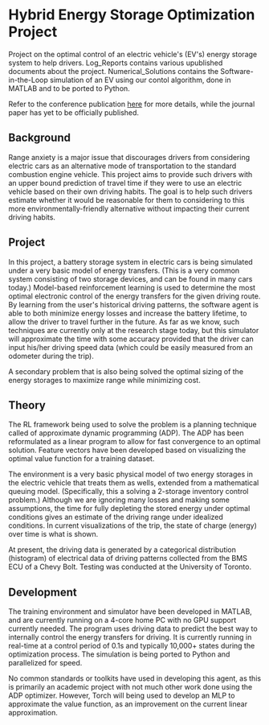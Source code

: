 # Hybrid Energy Storage Optimization Project
Project on the optimal control of an electric vehicle's (EV's) energy storage system to help drivers. Log_Reports contains various upublished documents about the project. Numerical_Solutions contains the Software-in-the-Loop simulation of an EV using our contol algorithm, done in MATLAB and to be ported to Python.

Refer to the conference publication [here](https://cigreconference.ca/papers/2019/CIGRE-236.pdf) for more details, while the journal paper has yet to be officially published.

## Background
Range anxiety is a major issue that discourages drivers from considering electric cars as an alternative mode of transportation to the standard combustion engine vehicle. This project aims to provide such drivers with an upper bound prediction of travel time if they were to use an electric vehicle based on their own driving habits. The goal is to help such drivers estimate whether it would be reasonable for them to considering to this more environmentally-friendly alternative without impacting their current driving habits.

## Project
In this project, a battery storage system in electric cars is being simulated under a very basic model of energy transfers. (This is a very common system consisting of two storage devices, and can be found in many cars today.) Model-based reinforcement learning is used to determine the most optimal electronic control of the energy transfers for the given driving route. By learning from the user's historical driving patterns, the software agent is able to both minimize energy losses and increase the battery lifetime, to allow the driver to travel further in the future. As far as we know, such techniques are currently only at the research stage today, but this simulator will approximate the time with some accuracy provided that the driver can input his/her driving speed data (which could be easily measured from an odometer during the trip).

A secondary problem that is also being solved the optimal sizing of the energy storages to maximize range while minimizing cost.

## Theory
The RL framework being used to solve the problem is a planning technique called of approximate dynamic programming (ADP). The ADP has been reformulated as a linear program to allow for fast convergence to an optimal solution. Feature vectors have been developed based on visualizing the optimal value function for a training dataset.

The environment is a very basic physical model of two energy storages in the electric vehicle that treats them as wells, extended from a mathematical queuing model. (Specifically, this a solving a 2-storage inventory control problem.) Although we are ignoring many losses and making some assumptions, the time for fully depleting the stored energy under optimal conditions gives an estimate of the driving range under idealized conditions. In current visualizations of the trip, the state of charge (energy) over time is what is shown.

At present, the driving data is generated by a categorical distribution (histogram) of electrical data of driving patterns collected from the BMS ECU of a Chevy Bolt. Testing was conducted at the University of Toronto.

## Development
The training environment and simulator have been developed in MATLAB, and are currently running on a 4-core home PC with no GPU support currently needed. The program uses driving data to predict the best way to internally control the energy transfers for driving. It is currently running in real-time at a control period of 0.1s and typically 10,000+ states during the optimization process. The simulation is being ported to Python and parallelized for speed.

No common standards or toolkits have used in developing this agent, as this is primarily an academic project with not much other work done using the ADP optimizer. However, Torch will being used to develop an MLP to approximate the value function, as an improvement on the current linear approximation.
